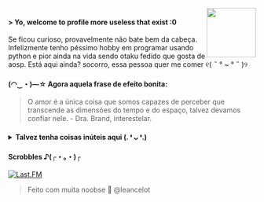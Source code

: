 <img src="https://64.media.tumblr.com/34784257378ce2c51675599159735772/tumblr_nd3b8i2gL01sedjuto1_400.gifv" align="right" width="100"/>

#### > Yo, welcome to profile more useless that exist :0
Se ficou curioso, provavelmente não bate bem da cabeça. Infelizmente tenho péssimo hobby em programar usando python e pior ainda na vida sendo otaku fedido que gosta de aosp. Está aqui ainda? socorro, essa pessoa quer me comer ୧( ˵ ° ~ ° ˵ )୨ 

#### (◠‿・)—☆ Agora aquela frase de efeito bonita:
> O amor é a única coisa que somos capazes de perceber que transcende as dimensões do tempo e do espaço, talvez devamos confiar nele. - Dra. Brand, interestelar.

#### <details><summary>Talvez tenha coisas inúteis aqui (. ❛ ᴗ ❛.)</summary><br>( •_•)<br>( ง )ง Primeiro aviso:<br>/︶\ Me siga e ninguém se machuca<br>[![Chat-Telegram](https://img.shields.io/badge/Chat-Telegram-blue.svg)](https://t.me/leancelot) [![Canal-Telegram](https://img.shields.io/badge/Canal-Telegram-blue.svg)](https://t.me/bundadootako) [![Perfil-Twitter](https://img.shields.io/badge/Perfil-Twitter-blue.svg)](https://twitter.com/leancelot)<br> [![Playlists-youtube](https://img.shields.io/badge/Playlists-Youtube-red.svg)](https://www.youtube.com/channel/UCAQhymExVUV3_718hFKHPFw/playlists) [![site-bosta](https://img.shields.io/badge/Blog-Bundao-red.svg)](https://bundao.netlify.app) [![MyAnimeList](https://img.shields.io/badge/Listinha-MAL-red.svg)](https://myanimelist.net/animelist/leancelot&view=list&status=7)
</details>

#### Scrobbles ♪(┌・。・)┌
<p align="left">
  <a href="https://www.last.fm/user/hileancelot" > <img src="https://lastfm-recently-played.vercel.app/api?user=hileancelot&count=5" alt="Last.FM" /></a>
</p>

> Feito com muita noobse 🤝 @leancelot
